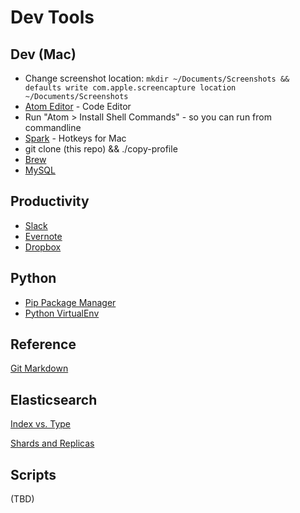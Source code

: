 # Dev Tools

## Dev (Mac)
* Change screenshot location: `mkdir ~/Documents/Screenshots && defaults write com.apple.screencapture location ~/Documents/Screenshots`
* [Atom Editor](https://atom.io/) - Code Editor
 * Run "Atom > Install Shell Commands" - so you can run from commandline
* [Spark](https://www.shadowlab.org/softwares/spark.php) - Hotkeys for Mac
* git clone (this repo) && ./copy-profile
* [Brew](https://brew.sh/)
* [MySQL](https://dev.mysql.com/downloads/mysql/)

## Productivity
* [Slack](https://slack.com/)
* [Evernote](https://evernote.com/)
* [Dropbox](http://www.dropbox.com/)

## Python
* [Pip Package Manager](https://pip.pypa.io/en/stable/installing/)
* [Python VirtualEnv](http://docs.python-guide.org/en/latest/dev/virtualenvs/)

## Reference
[Git Markdown](https://github.com/adam-p/markdown-here/wiki/Markdown-Cheatsheet)

## Elasticsearch
[Index vs. Type](https://www.elastic.co/blog/index-vs-type)

[Shards and Replicas](http://stackoverflow.com/questions/15694724/shards-and-replicas-in-elasticsearch)

## Scripts
(TBD)
